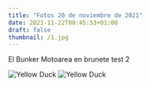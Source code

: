 ```yaml
---
title: "Fotos 20 de noviembre de 2021"
date: 2021-11-22T00:45:53+01:00
draft: false
thumbnail: /1.jpg
---
```


El Bunker Motoarea en brunete test 2

![Yellow Duck](/1.jpg 'Yellow Duck')
![Yellow Duck](/2.jpg 'Yellow Duck')

